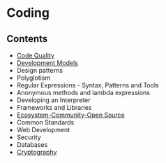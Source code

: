 # Coding

## Contents

- [Code Quality](/Handbook/Coding/Code%20Quality)
- [Development Models](/Handbook/Coding/Development%20Models)
- Design patterns
- Polyglotism
- Regular Expressions - Syntax, Patterns and Tools
- Anonymous methods and lambda expressions
- Developing an Interpreter
- Frameworks and Libraries
- [Ecosystem-Community-Open Source](/Handbook/Coding/Ecosystem-Community-Open%20Source)
- Common Standards
- Web Development
- Security
- Databases
- [Cryptography](/Handbook/Coding/Cryptography)
